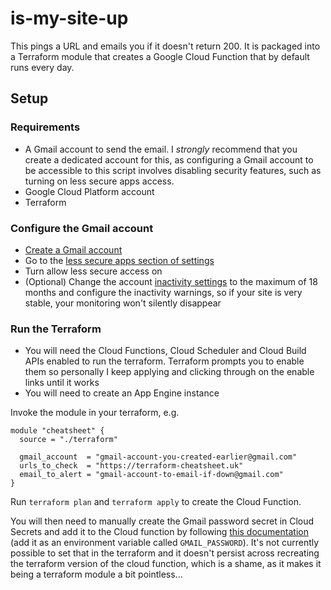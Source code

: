 # is-my-site-up

This pings a URL and emails you if it doesn't return 200.
It is packaged into a Terraform module that creates a Google Cloud Function that by default runs every day.

## Setup

### Requirements

 - A Gmail account to send the email. I *strongly* recommend that you create a
   dedicated account for this, as configuring a Gmail account to be accessible to this script
   involves disabling security features, such as turning on less secure apps access.
 - Google Cloud Platform account
 - Terraform

### Configure the Gmail account

 - [Create a Gmail account](https://accounts.google.com/signup/v2/webcreateaccount)
 - Go to the [less secure apps section of settings](https://myaccount.google.com/lesssecureapps)
 - Turn allow less secure access on
 - (Optional) Change the account [inactivity settings](https://myaccount.google.com/inactive) to the maximum of
   18 months and configure the inactivity warnings, so if your site is very stable, your monitoring won't silently disappear

### Run the Terraform

 - You will need the Cloud Functions, Cloud Scheduler and Cloud Build APIs enabled to run the terraform. Terraform prompts you to enable them so personally I keep applying and clicking through on the enable links until it works
 - You will need to create an App Engine instance

Invoke the module in your terraform, e.g.

```
module "cheatsheet" {
  source = "./terraform"

  gmail_account  = "gmail-account-you-created-earlier@gmail.com"
  urls_to_check  = "https://terraform-cheatsheet.uk"
  email_to_alert = "gmail-account-to-email-if-down@gmail.com"
}
```

Run `terraform plan` and `terraform apply` to create the Cloud Function.

You will then need to manually create the Gmail password secret in Cloud Secrets and add it to the Cloud function by following [this documentation](https://cloud.google.com/functions/docs/configuring/secrets#making_a_secret_accessible_to_a_function) (add it as an environment variable called `GMAIL_PASSWORD`). It's not currently possible to set that in the terraform and it doesn't persist across recreating the terraform version of the cloud function, which is a shame, as it makes it being a terraform module a bit pointless...

